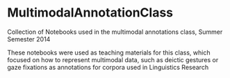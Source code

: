 # MultimodalAnnotationClass

Collection of Notebooks used in the multimodal annotations class, Summer Semester 2014

These notebooks were used as teaching materials for this class, which focused on how to represent multimodal data, such as deictic gestures or gaze fixations as annotations for corpora used in Linguistics Research
